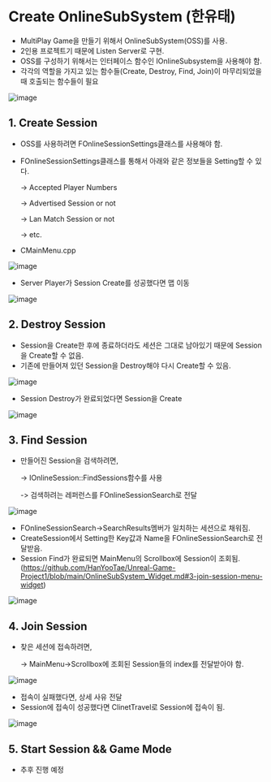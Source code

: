 # Create OnlineSubSystem (한유태)
- MultiPlay Game을 만들기 위해서 OnlineSubSystem(OSS)를 사용.
- 2인용 프로젝트기 때문에 Listen Server로 구현.
- OSS를 구성하기 위해서는 인터페이스 함수인 IOnlineSubsystem을 사용해야 함.
- 각각의 역할을 가지고 있는 함수들(Create, Destroy, Find, Join)이 마무리되었을 때 호출되는 함수들이 필요

![image](https://github.com/HanYooTae/Unreal-Game-Project1/assets/41534351/f40c1d45-74be-4000-82cf-c590024b3827)

## 1. Create Session
- OSS를 사용하려면 FOnlineSessionSettings클래스를 사용해야 함.
- FOnlineSessionSettings클래스를 통해서 아래와 같은 정보들을 Setting할 수 있다.
  
  -> Accepted Player Numbers
  
  -> Advertised Session or not
  
  -> Lan Match Session or not
  
  -> etc.

- CMainMenu.cpp

![image](https://github.com/HanYooTae/Unreal-Game-Project1/assets/41534351/4dde78fb-474b-4bc1-bc9d-46fc157b46b3)


- Server Player가 Session Create를 성공했다면 맵 이동

![image](https://github.com/HanYooTae/Unreal-Game-Project1/assets/41534351/3b4c0995-435a-48bb-9331-8ee589794738)


## 2. Destroy Session
- Session을 Create한 후에 종료하더라도 세션은 그대로 남아있기 때문에 Session을 Create할 수 없음.
- 기존에 만들어져 있던 Session을 Destroy해야 다시 Create할 수 있음.

![image](https://github.com/HanYooTae/Unreal-Game-Project1/assets/41534351/b532b3df-bb8d-4a96-b0f8-7e5e4b580614)

- Session Destroy가 완료되었다면 Session을 Create

![image](https://github.com/HanYooTae/Unreal-Game-Project1/assets/41534351/783570b5-779e-49a1-978c-12e354d98d19)

## 3. Find Session
- 만들어진 Session을 검색하려면,

  -> IOnlineSession::FindSessions함수를 사용

  -> 검색하려는 레퍼런스를 FOnlineSessionSearch로 전달

![image](https://github.com/HanYooTae/Unreal-Game-Project1/assets/41534351/573e5361-54bc-4899-80b9-6e132d20eef5)

- FOnlineSessionSearch->SearchResults멤버가 일치하는 세션으로 채워짐.
- CreateSession에서 Setting한 Key값과 Name을 FOnlineSessionSearch로 전달받음.
- Session Find가 완료되면 MainMenu의 Scrollbox에 Session이 조회됨.(https://github.com/HanYooTae/Unreal-Game-Project1/blob/main/OnlineSubSystem_Widget.md#3-join-session-menu-widget)

![image](https://github.com/HanYooTae/Unreal-Game-Project1/assets/41534351/0a454c4a-0937-4868-a356-66aa16f7a72c)

## 4. Join Session
- 찾은 세션에 접속하려면,

    -> MainMenu->Scrollbox에 조회된 Session들의 index를 전달받아야 함.

![image](https://github.com/HanYooTae/Unreal-Game-Project1/assets/41534351/1e561e9c-b883-4251-bfd2-754eae938ed7)


- 접속이 실패했다면, 상세 사유 전달
- Session에 접속이 성공했다면 ClinetTravel로 Session에 접속이 됨.

![image](https://github.com/HanYooTae/Unreal-Game-Project1/assets/41534351/93062e6d-0a91-4d1f-aabd-687d61b29907)


## 5. Start Session && Game Mode
- 추후 진행 예정
